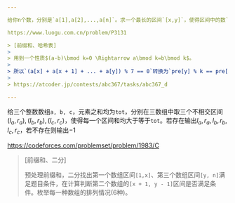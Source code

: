 ```yaml
---

给你n个数，分别是`a[1],a[2],...,a[n]`。求一个最长的区间`[x,y]`，使得区间中的数`(a[x],a[x+1],a[x+2],...,a[y-1],a[y])`的和能被7整除。输出最长区间长度。若没有符合要求的区间，输出0。$1\le n\le500000$

https://www.luogu.com.cn/problem/P3131

> [前缀和、哈希表]
>
> 用到一个性质$(a-b)\bmod k=0 \Rightarrow a\bmod k=b\bmod k$。
>
> 所以`(a[x] + a[x + 1] + ... + a[y]) % 7 == 0`转换为`pre[y] % k == pre[x - 1] % k`。问题转化为`pre[]`中模7相同的两个最远位置。记录每个余数最左侧的位置，往右遍历的时候若再次遇到这个余数则计算、记录答案。一开始吧`余数0 : 位置0`加入哈希表。**哈希表可以用数组代替。**
>
> https://atcoder.jp/contests/abc367/tasks/abc367_d

---
```


给三个整数数组`a, b, c`，元素之和均为`tot`，分别在三数组中取三个不相交区间$(l_a,r_a), (l_b,r_b),(l_c,r_c)$，使得每一个区间和均大于等于`tot`。若存在输出$l_a,r_a, l_b,r_b,l_c,r_c$，若不存在则输出$-1$

https://codeforces.com/problemset/problem/1983/C

> [前缀和、二分]
>
> 预处理前缀和，二分找出第一个数组区间`[1,x]`、第三个数组区间`[y, n]`满足题目条件，在计算判断第二个数组的`[x + 1, y - 1]`区间是否满足条件。枚举每一种数组的排列情况(6种)。